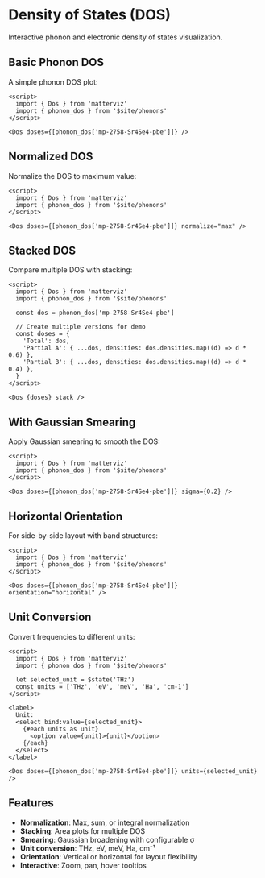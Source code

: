 # Density of States (DOS)

Interactive phonon and electronic density of states visualization.

## Basic Phonon DOS

A simple phonon DOS plot:

```svelte example
<script>
  import { Dos } from 'matterviz'
  import { phonon_dos } from '$site/phonons'
</script>

<Dos doses={[phonon_dos['mp-2758-Sr4Se4-pbe']]} />
```

## Normalized DOS

Normalize the DOS to maximum value:

```svelte example
<script>
  import { Dos } from 'matterviz'
  import { phonon_dos } from '$site/phonons'
</script>

<Dos doses={[phonon_dos['mp-2758-Sr4Se4-pbe']]} normalize="max" />
```

## Stacked DOS

Compare multiple DOS with stacking:

```svelte example
<script>
  import { Dos } from 'matterviz'
  import { phonon_dos } from '$site/phonons'

  const dos = phonon_dos['mp-2758-Sr4Se4-pbe']

  // Create multiple versions for demo
  const doses = {
    'Total': dos,
    'Partial A': { ...dos, densities: dos.densities.map((d) => d * 0.6) },
    'Partial B': { ...dos, densities: dos.densities.map((d) => d * 0.4) },
  }
</script>

<Dos {doses} stack />
```

## With Gaussian Smearing

Apply Gaussian smearing to smooth the DOS:

```svelte example
<script>
  import { Dos } from 'matterviz'
  import { phonon_dos } from '$site/phonons'
</script>

<Dos doses={[phonon_dos['mp-2758-Sr4Se4-pbe']]} sigma={0.2} />
```

## Horizontal Orientation

For side-by-side layout with band structures:

```svelte example
<script>
  import { Dos } from 'matterviz'
  import { phonon_dos } from '$site/phonons'
</script>

<Dos doses={[phonon_dos['mp-2758-Sr4Se4-pbe']]} orientation="horizontal" />
```

## Unit Conversion

Convert frequencies to different units:

```svelte example
<script>
  import { Dos } from 'matterviz'
  import { phonon_dos } from '$site/phonons'

  let selected_unit = $state('THz')
  const units = ['THz', 'eV', 'meV', 'Ha', 'cm-1']
</script>

<label>
  Unit:
  <select bind:value={selected_unit}>
    {#each units as unit}
      <option value={unit}>{unit}</option>
    {/each}
  </select>
</label>

<Dos doses={[phonon_dos['mp-2758-Sr4Se4-pbe']]} units={selected_unit} />
```

## Features

- **Normalization**: Max, sum, or integral normalization
- **Stacking**: Area plots for multiple DOS
- **Smearing**: Gaussian broadening with configurable σ
- **Unit conversion**: THz, eV, meV, Ha, cm⁻¹
- **Orientation**: Vertical or horizontal for layout flexibility
- **Interactive**: Zoom, pan, hover tooltips

